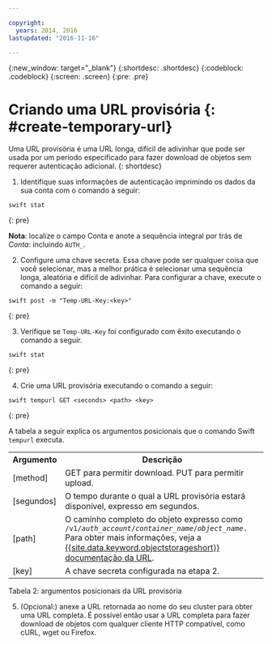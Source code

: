 ```yaml
---

copyright:
  years: 2014, 2016
lastupdated: "2016-11-16"

---
```

{:new_window: target="_blank"}
{:shortdesc: .shortdesc}
{:codeblock: .codeblock}
{:screen: .screen}
{:pre: .pre}


# Criando uma URL provisória {: #create-temporary-url}


Uma URL provisória é uma URL longa, difícil de adivinhar que pode ser usada por um período especificado para fazer download de objetos sem requerer autenticação adicional.
{: shortdesc}


1. Identifique suas informações de autenticação imprimindo os dados da sua conta com o comando a seguir:
```
swift stat
```
{: pre}

**Nota**: localize o campo Conta e anote a sequência integral por trás de *Conta*: incluindo `AUTH_`.

2. Configure uma chave secreta. Essa chave pode ser qualquer coisa que você selecionar, mas a melhor prática é selecionar uma sequência longa, aleatória e difícil de adivinhar. Para
configurar a chave, execute o comando a seguir:

```
swift post -m "Temp-URL-Key:<key>"
```
{: pre}

3. Verifique se `Temp-URL-Key` foi configurado com êxito executando o comando a seguir.

```
swift stat
```
{: pre}

4. Crie uma URL provisória executando o comando a seguir:

```
swift tempurl GET <seconds> <path> <key>
```
{: pre}

A tabela a seguir explica os argumentos posicionais que o comando Swift `tempurl` executa.
<table>
  <tr>
    <th> Argumento </th>
    <th> Descrição </th>
  </tr>
  <tr>
    <td> [method] </td>
    <td> GET para permitir download. PUT para permitir upload. </td>
  </tr>
  <tr>
    <td> [segundos] </td>
    <td> O tempo durante o qual a URL provisória estará disponível, expresso em segundos. </td>
  </tr>
  <tr>
    <td> [path] </td>
    <td> O caminho completo do objeto expresso como <code>/v1/<i>auth_account</i>/<i>container_name</i>/<i>object_name</i>.</code> Para obter mais informações, veja a <a href="https://console.bluemix.net/docs/services/ObjectStorage/os_api.html#access-points">{{site.data.keyword.objectstorageshort}} documentação da URL</a>. </td>
  </tr>
  <tr>
    <td> [key] </td>
    <td> A chave secreta configurada na etapa 2. </td>
  </tr>
</table>

Tabela 2: argumentos posicionais da URL provisória

5. (Opcional:) anexe a URL retornada ao nome do seu cluster para obter uma URL completa. É possível então usar a URL completa para fazer download de objetos com
qualquer cliente HTTP compatível, como cURL, wget ou Firefox.
